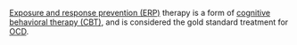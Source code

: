 [Exposure and response prevention (ERP)](https://en.m.wikipedia.org/wiki/Exposure_therapy#Exposure_and_response_prevention) therapy is a form of [cognitive behavioral therapy (CBT)](https://en.m.wikipedia.org/wiki/Cognitive_behavioral_therapy), and is considered the gold standard treatment for [OCD](https://bennorris.com/tags/ocd/).
